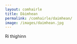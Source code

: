 ```yaml
---
layout: comhairle
title: Dàimhean
permalink: /comhairle/daimhean/
image: /images/daimhean.jpg
---
```


Ri thighinn